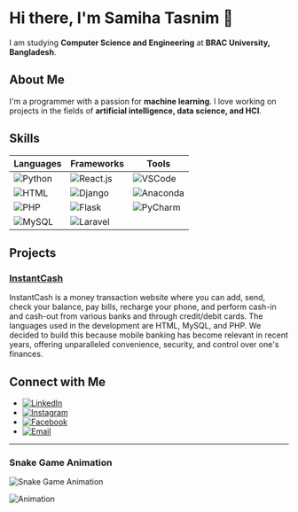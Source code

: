 # Hi there, I'm Samiha Tasnim 👋

I am studying **Computer Science and Engineering** at **BRAC University, Bangladesh**.

## About Me

I'm a programmer with a passion for **machine learning**. I love working on projects in the fields of **artificial intelligence, data science, and HCI**.

## Skills

| **Languages**       | **Frameworks**    | **Tools**          |
|---------------------|-------------------|--------------------|
| ![Python](https://img.shields.io/badge/Python-3776AB?style=for-the-badge&logo=python&logoColor=white)   | ![React.js](https://img.shields.io/badge/React-20232A?style=for-the-badge&logo=react&logoColor=61DAFB)    | ![VSCode](https://img.shields.io/badge/VSCode-007ACC?style=for-the-badge&logo=visual-studio-code&logoColor=white)   |
| ![HTML](https://img.shields.io/badge/HTML-E34F26?style=for-the-badge&logo=html5&logoColor=white)     | ![Django](https://img.shields.io/badge/Django-092E20?style=for-the-badge&logo=django&logoColor=white)     | ![Anaconda](https://img.shields.io/badge/Anaconda-44A833?style=for-the-badge&logo=anaconda&logoColor=white) |
| ![PHP](https://img.shields.io/badge/PHP-777BB4?style=for-the-badge&logo=php&logoColor=white)      | ![Flask](https://img.shields.io/badge/Flask-000000?style=for-the-badge&logo=flask&logoColor=white)      | ![PyCharm](https://img.shields.io/badge/PyCharm-000000?style=for-the-badge&logo=pycharm&logoColor=white)   |
| ![MySQL](https://img.shields.io/badge/MySQL-4479A1?style=for-the-badge&logo=mysql&logoColor=white)     | ![Laravel](https://img.shields.io/badge/Laravel-FF2D20?style=for-the-badge&logo=laravel&logoColor=white)     |                        |

## Projects

### [InstantCash](https://github.com/sammye234/InstantCash.git)

InstantCash is a money transaction website where you can add, send, check your balance, pay bills, recharge your phone, and perform cash-in and cash-out from various banks and through credit/debit cards. The languages used in the development are HTML, MySQL, and PHP. We decided to build this because mobile banking has become relevant in recent years, offering unparalleled convenience, security, and control over one's finances.

## Connect with Me

- [![LinkedIn](https://img.shields.io/badge/LinkedIn-blue?style=flat&logo=linkedin&labelColor=blue)](https://www.linkedin.com/in/samiha-tasnim-b85784310?utm_source=share&utm_campaign=share_via&utm_content=profile&utm_medium=ios_app)
- [![Instagram](https://img.shields.io/badge/Instagram-purple?style=flat&logo=instagram&labelColor=purple)](https://www.instagram.com/_.sammy.exe._?igsh=bmIxZXZzZW1ydnZ3&utm_source=qr)
- [![Facebook](https://img.shields.io/badge/Facebook-blue?style=flat&logo=facebook&labelColor=blue)](https://m.facebook.com/samiha.tasnim.5855?mibextid=LQQJ4d)
- [![Email](https://img.shields.io/badge/Email-D14836?style=flat&logo=gmail&logoColor=white)](mailto:tasnimsamiha00@gmail.com)

---
### Snake Game Animation

![Snake Game Animation](https://your-repo-url/path-to-your-snake-game.gif)

<!-- Add your animation here -->
![Animation](https://media.giphy.com/media/LmNwrBhejkK9EFP504/giphy.gif)

<!--
**sammye234/sammye234** is a ✨ _special_ ✨ repository because its `README.md` (this file) appears on your GitHub profile.

Here are some ideas to get you started:

- 🔭 I’m currently working on ...
- 🌱 I’m currently learning ...
- 👯 I’m looking to collaborate on ...
- 🤔 I’m looking for help with ...
- 💬 Ask me about ...
- 📫 How to reach me: ...
- 😄 Pronouns: ...
- ⚡ Fun fact: ...
-->

